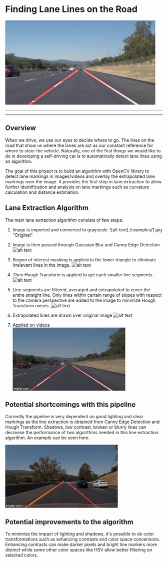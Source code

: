 # **Finding Lane Lines on the Road** 
<img src="examples/laneLines_thirdPass.jpg" width="480" alt="Combined Image" />

--- 
[//]: # (Image References)

[image1]: ./examples/1.jpg "Original"
[image2]: ./examples/2.jpg "Grayscale"
[image3]: ./examples/3.jpg "Canny Edge Detection"
[image4]: ./examples/4.jpg "Region Masking"
[image5]: ./examples/5.jpg "Hough Transform"
[image6]: ./examples/6.jpg "Line Extrapolation"
[image7]: ./examples/7.jpg "Final Image"
[gif-fail]: ./examples/fail.gif "Detection fails"
[gif-good]: ./examples/good.gif "Good detection"
---

## Overview

When we drive, we use our eyes to decide where to go.  The lines on the road that show us where the lanes are act as our constant reference for where to steer the vehicle.  Naturally, one of the first things we would like to do in developing a self-driving car is to automatically detect lane lines using an algorithm.

The goal of this project is to build an algorithm with OpenCV library to detect lane markings in images/videos and overlay the extrapolated lane markings over the image. It provides the first step in lane extraction to allow further identification and analysis on lane markings such as curvature calculation and distance estimation.

## Lane Extraction Algorithm

The main lane extraction algorithm consists of few steps:

1. Image is imported and converted to grayscale.
![alt text]./examples/1.jpg "Original"

2. Image is then passed through Gaussian Blur and Canny Edge Detection.
![alt text][image3]

3. Region of interest masking is applied to the lower triangle to eliminate irrelevant lines in the image.
![alt text][image4]

4. Then Hough Transform is applied to get each smaller line segments.
![alt text][image5]

5. Line segments are filtered, averaged and extrapolated to cover the entire straight line. Only lines within certain range of slopes with respect to the camera perspective are added to the image to minimize Hough Transform noises. 
![alt text][image6]

6. Extrapolated lines are drawn over original image
![alt text][image7]

7. Applied on videos
![alt text][gif-good]

## Potential shortcomings with this pipeline


Currently the pipeline is very dependent on good lighting and clear markings as the line extraction is obtained from Canny Edge Detection and Hough Transform. Shadows, low contrast, broken or blurry lines can decrease the performance of two algorithms needed in this line extraction algorithm. An example can be seen here.

![alt text][gif-fail]


## Potential improvements to the algorithm

To minimize the impact of lighting and shadows, it's possible to do color transformations such as exhancing contrasts and color space conversions. Enhancing contrasts can make darker pixels and bright line markers more distinct while some other color spaces like HSV allow better filtering on selected colors. 
